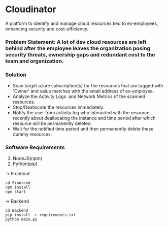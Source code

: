 # Cloudinator
A platform to identify and manage cloud resources tied to ex-employees, enhancing security and cost-efficiency.

### Problem Statement: A lot of dev cloud resources are left behind after the employee leaves the organization posing security threats, ownership gaps and redundant cost to the team and organization. 

### Solution
- Scan target azure subscription(s) for the resources that are tagged with 'Owner' and value matches with the email address of ex-employee.
- Analyze the Activity Logs  and Network Metrics of the scanned resources.
- Stop/Deallocate the resources immediately.
- Notify the user from activity log who interacted with the resource recently about deallocating the instance and time period after which resource will be permanently deleted.
- Wait for the notified time period and then permanently delete these dummy resources.


### Software Requirements
1) NodeJS(npm)
2) Python(pip)

-> Frontend
```
cd Frontend
npm install
npm start
```

-> Backend
```
cd Backend
pip install -r requirements.txt
python main.py
```
